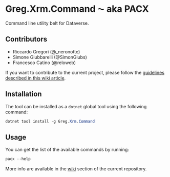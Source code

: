 ﻿# Greg.Xrm.Command ⁓ aka PACX

Command line utility belt for Dataverse.

## Contributors

-   Riccardo Gregori (@\_neronotte)
-   Simone Giubbarelli (@SimonGiubs)
-   Francesco Catino (@reloweb)

If you want to contribute to the current project, please follow the [guidelines described in this wiki article](https://github.com/neronotte/Greg.Xrm.Command/wiki/How-to-contribute).

## Installation

The tool can be installed as a `dotnet` global tool using the following command:

```powershell
dotnet tool install -g Greg.Xrm.Command
```

## Usage

You can get the list of the available commands by running:

```powershell
pacx --help
```

More info are available in the [wiki](https://github.com/neronotte/Greg.Xrm.Command/wiki) section of the current repository.
